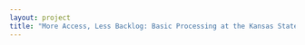```yaml
--- 
layout: project 
title: "More Access, Less Backlog: Basic Processing at the Kansas State Historical Society" 
---
```



